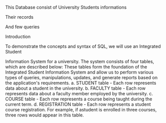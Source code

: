 This Database consist of University Students informations

Their records

And few queries

Introduction

To demonstrate the concepts and syntax of SQL, we will use an Integrated Student 

Information System for a university. The system consists of four tables, which are
described below: These tables form the foundation of the Integrated Student Information 
System and allow us to perform various types of queries, manipulations, updates, and 
generate reports based on the application's requirements.
a. STUDENT table - Each row represents data about a student in the university.
b. FACULTY table - Each row represents data about a faculty member employed by the
university.
c. COURSE table - Each row represents a course being taught during the current term.
d. REGISTRATION table - Each row represents a student course registration. For
example, if astudent is enrolled in three courses, three rows would appear in this table.
